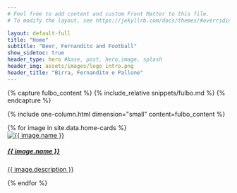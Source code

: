 ```yaml
---
# Feel free to add content and custom Front Matter to this file.
# To modify the layout, see https://jekyllrb.com/docs/themes/#overriding-theme-defaults

layout: default-full
title: "Home"
subtitle: "Beer, Fernandito and Football"
show_sidetoc: true
header_type: hero #base, post, hero,image, splash
header_img: assets/images/logo intro.png
header_title: "Birra, Fernandito e Pallone"
---
```



[//]: # (Why Football section)
{% capture fulbo_content %}
    {% include_relative snippets/fulbo.md %}
{% endcapture %}

{% include one-column.html dimension="small" content=fulbo_content %}

[//]: # (links section)
<div class="row pb-5">
    <div class="col-md-12 col-sm-12">
        <div class="card-container">
            {% for image in site.data.home-cards %}
            <div class="card" style="width: 18rem;">
                    <a href="{{site.baseurl}}{{ image.path}}">
                    <div class="card-img" ><img src="{{site.baseurl}}{{ image.url}}" class="card-img-top" alt="{{ image.name }}">
                    </div>
                    <div class="card-body">
                        <h5 class="card-title">{{ image.name }}</h5>
                        <p class="card-text">{{ image.description }}</p>
                    </div>
                    </a>    
            </div>
            {% endfor %}
        </div>
    </div>
</div>
